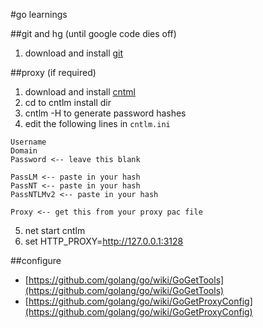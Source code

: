 #go learnings

##git and hg (until google code dies off)

1. download and install [git](http://git-scm.com/download/win)

##proxy (if required)

1. download and install [cntml](http://cntlm.sourceforge.net/)
1. cd to cntlm install dir
1. cntlm -H to generate password hashes
1. edit the following lines in ```cntlm.ini```

  ```
  Username
  Domain
  Password <-- leave this blank
  
  PassLM <-- paste in your hash
  PassNT <-- paste in your hash
  PassNTLMv2 <-- paste in your hash
  
  Proxy <-- get this from your proxy pac file
  
  ```

5. net start cntlm
6. set HTTP_PROXY=http://127.0.0.1:3128

##configure

* [https://github.com/golang/go/wiki/GoGetTools](https://github.com/golang/go/wiki/GoGetTools)
* [https://github.com/golang/go/wiki/GoGetProxyConfig](https://github.com/golang/go/wiki/GoGetProxyConfig)
